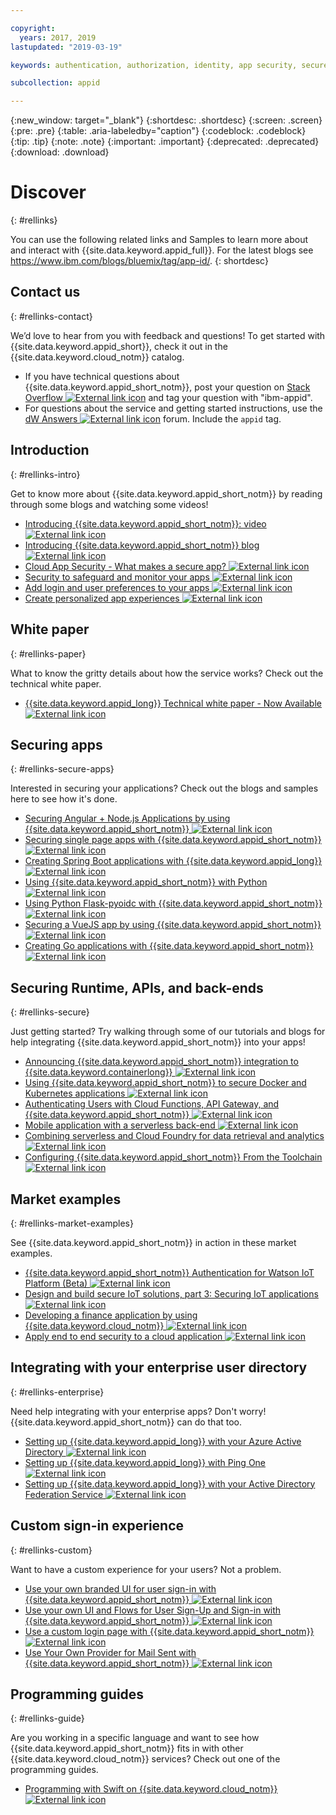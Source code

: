 ```yaml
---

copyright:
  years: 2017, 2019
lastupdated: "2019-03-19"

keywords: authentication, authorization, identity, app security, secure

subcollection: appid

---
```


{:new_window: target="_blank"}
{:shortdesc: .shortdesc}
{:screen: .screen}
{:pre: .pre}
{:table: .aria-labeledby="caption"}
{:codeblock: .codeblock}
{:tip: .tip}
{:note: .note}
{:important: .important}
{:deprecated: .deprecated}
{:download: .download}


# Discover
{: #rellinks}

You can use the following related links and Samples to learn more about and interact with {{site.data.keyword.appid_full}}. For the latest blogs see https://www.ibm.com/blogs/bluemix/tag/app-id/.
{: shortdesc}

## Contact us
{: #rellinks-contact}

We’d love to hear from you with feedback and questions! To get started with {{site.data.keyword.appid_short}}, check it out in the {{site.data.keyword.cloud_notm}} catalog.
* If you have technical questions about {{site.data.keyword.appid_short_notm}}, post your question on <a href="https://stackoverflow.com/search?q=ibm-appid" target="_blank">Stack Overflow <img src="../../icons/launch-glyph.svg" alt="External link icon"></a> and tag your question with "ibm-appid".
* For questions about the service and getting started instructions, use the <a href="https://developer.ibm.com/answers/topics/appid/" target="_blank">dW Answers <img src="../../icons/launch-glyph.svg" alt="External link icon"></a> forum. Include the `appid` tag.


## Introduction
{: #rellinks-intro}

Get to know more about {{site.data.keyword.appid_short_notm}} by reading through some blogs and watching some videos!

* <a href="https://www.youtube.com/watch?v=cTn7l_J3tPg" target="_blank">Introducing {{site.data.keyword.appid_short_notm}}: video<img src="../../icons/launch-glyph.svg" alt="External link icon"></a>
* <a href="https://www.ibm.com/blogs/bluemix/2017/03/introducing-ibm-bluemix-app-id-authentication-profiles-service-app-developers/" target="_blank">Introducing {{site.data.keyword.appid_short_notm}} blog <img src="../../icons/launch-glyph.svg" alt="External link icon"></a>
* <a href="https://www.ibm.com/blogs/bluemix/2017/08/cloud-app-security-makes-secure-app/" target="_blank">Cloud App Security - What makes a secure app? <img src="../../icons/launch-glyph.svg" alt="External link icon"></a>
* <a href="https://www.ibm.com/cloud/garage/content/architecture/securityArchitecture/security-for-application" target="_blank">Security to safeguard and monitor your apps <img src="../../icons/launch-glyph.svg" alt="External link icon"></a>
* <a href="https://www.youtube.com/watch?v=Glb412s4X3Q" target="_blank">Add login and user preferences to your apps <img src="../../icons/launch-glyph.svg" alt="External link icon"></a>
* <a href="https://www.youtube.com/watch?v=VVWw5AjYg48" target="_blank">Create personalized app experiences <img src="../../icons/launch-glyph.svg" alt="External link icon"></a>


## White paper
{: #rellinks-paper}

What to know the gritty details about how the service works? Check out the technical white paper.

* <a href="https://www.ibm.com/blogs/bluemix/2018/04/ibm-cloud-app-id-technical-white-paper-now-available/" target="_blank">{{site.data.keyword.appid_long}} Technical white paper - Now Available <img src="../../icons/launch-glyph.svg" alt="External link icon"></a>


## Securing apps
{: #rellinks-secure-apps}

Interested in securing your applications? Check out the blogs and samples here to see how it's done.

* <a href="https://www.ibm.com/blogs/bluemix/2018/04/securing-angularnode-js-applications-using-app-id/" target="_blank">Securing Angular + Node.js Applications by using {{site.data.keyword.appid_short_notm}} <img src="../../icons/launch-glyph.svg" alt="External link icon"></a>
* <a href="https://www.ibm.com/blogs/bluemix/2017/09/securing-single-page-apps-app-id-service/" target="_blank">Securing single page apps with {{site.data.keyword.appid_short_notm}} <img src="../../icons/launch-glyph.svg" alt="External link icon"></a>
* <a href="https://www.ibm.com/blogs/bluemix/2018/06/creating-spring-boot-applications-app-id/" target="_blank">Creating Spring Boot applications with {{site.data.keyword.appid_long}} <img src="../../icons/launch-glyph.svg" alt="External link icon"></a>
* <a href="https://github.com/mnsn/appid-python-flask-example" target="_blank">Using {{site.data.keyword.appid_short_notm}} with Python <img src="../../icons/launch-glyph.svg" alt="External link icon"></a>
* <a href="https://github.com/IBM-Cloud/github-traffic-stats" target="_blank">Using Python Flask-pyoidc with {{site.data.keyword.appid_short_notm}} <img src="../../icons/launch-glyph.svg" alt="External link icon"></a>
* <a href="https://github.com/ibmets/appid-vue-client" target="_blank">Securing a VueJS app by using {{site.data.keyword.appid_short_notm}} <img src="../../icons/launch-glyph.svg" alt="External link icon"></a>
* <a href="https://admin.blogs.prd.ibm.event.ibm.com/blogs/bluemix/2018/11/creating-go-applications-with-app-id/" target="_blank">Creating Go applications with {{site.data.keyword.appid_short_notm}} <img src="../../icons/launch-glyph.svg" alt="External link icon"></a>



## Securing Runtime, APIs, and back-ends
{: #rellinks-secure}

Just getting started? Try walking through some of our tutorials and blogs for help integrating {{site.data.keyword.appid_short_notm}} into your apps!

* <a href="https://www.ibm.com/blogs/bluemix/2018/05/announcing-app-id-integration-ibm-cloud-kubernetes-service/" target="_blank">Announcing {{site.data.keyword.appid_short_notm}} integration to {{site.data.keyword.containerlong}} <img src="../../icons/launch-glyph.svg" alt="External link icon"></a>
* <a href="https://www.ibm.com/blogs/bluemix/2018/02/using-app-id-secure-docker-kubernetes-applications/" target="_blank">Using {{site.data.keyword.appid_short_notm}} to secure Docker and Kubernetes applications <img src="../../icons/launch-glyph.svg" alt="External link icon"></a>
* <a href="https://www.ibm.com/blogs/bluemix/2019/02/authenticating-users-with-cloud-functions-api-gateway-and-app-id/" target="_blank">Authenticating Users with Cloud Functions, API Gateway, and {{site.data.keyword.appid_short_notm}} <img src="../../icons/launch-glyph.svg" alt="External link icon"></a>
* <a href="/docs/tutorials?topic=solution-tutorials-serverless-mobile-backend#serverless-mobile-backend" target="_blank">Mobile application with a serverless back-end <img src="../../icons/launch-glyph.svg" alt="External link icon"></a>
* <a href="/docs/tutorials?topic=solution-tutorials-serverless-github-traffic-analytics#serverless-github-traffic-analytics" target="_blank">Combining serverless and Cloud Foundry for data retrieval and analytics <img src="../../icons/launch-glyph.svg" alt="External link icon"></a>
* <a href="https://www.ibm.com/blogs/bluemix/2018/07/how-to-configure-ibm-cloud-app-id-from-the-toolchain/" target="_blank">Configuring {{site.data.keyword.appid_short_notm}} From the Toolchain <img src="../../icons/launch-glyph.svg" alt="External link icon"></a>




## Market examples
{: #rellinks-market-examples}

See {{site.data.keyword.appid_short_notm}} in action in these market examples.

* <a href="https://www.ibm.com/support/knowledgecenter/SSQP8H/iot/platform/reference/security/app_id.html" target="_blank">{{site.data.keyword.appid_short_notm}} Authentication for Watson IoT Platform (Beta) <img src="../../icons/launch-glyph.svg" alt="External link icon"></a>
* <a href="https://developer.ibm.com/articles/iot-trs-secure-iot-solutions3/" target="_blank">Design and build secure IoT solutions, part 3: Securing IoT applications <img src="../../icons/launch-glyph.svg" alt="External link icon"></a>
* <a href="https://www.ibm.com/blogs/bluemix/2017/08/developing-finance-application-using-ibm-cloud/" target="_blank">Developing a finance application by using {{site.data.keyword.cloud_notm}} <img src="../../icons/launch-glyph.svg" alt="External link icon"></a>
* <a href="/docs/tutorials?topic=solution-tutorials-cloud-e2e-security#cloud-e2e-security" target="_blank">Apply end to end security to a cloud application <img src="../../icons/launch-glyph.svg" alt="External link icon"></a>


## Integrating with your enterprise user directory
{: #rellinks-enterprise}

Need help integrating with your enterprise apps? Don't worry! {{site.data.keyword.appid_short_notm}} can do that too.

* <a href="https://www.ibm.com/blogs/bluemix/2018/03/setting-ibm-cloud-app-id-azure-active-directory/" target="_blank">Setting up {{site.data.keyword.appid_long}} with your Azure Active Directory <img src="../../icons/launch-glyph.svg" alt="External link icon"></a>
* <a href="https://www.ibm.com/blogs/bluemix/2018/03/setting-ibm-cloud-app-id-ping-one/" target="_blank">Setting up {{site.data.keyword.appid_long}} with Ping One <img src="../../icons/launch-glyph.svg" alt="External link icon"></a>
* <a href="https://www.ibm.com/blogs/bluemix/2018/03/setting-ibm-cloud-app-id-active-directory-federation-service/" target="_blank">Setting up {{site.data.keyword.appid_long}} with your Active Directory Federation Service <img src="../../icons/launch-glyph.svg" alt="External link icon"></a>


## Custom sign-in experience
{: #rellinks-custom}

Want to have a custom experience for your users? Not a problem.

* <a href="https://www.ibm.com/blogs/bluemix/2018/01/use-branded-ui-user-sign-app-id/" target="_blank">Use your own branded UI for user sign-in with {{site.data.keyword.appid_short_notm}} <img src="../../icons/launch-glyph.svg" alt="External link icon"></a>
* <a href="https://www.ibm.com/blogs/bluemix/2018/06/use-ui-flows-user-sign-sign-app-id/" target="_blank">Use your own UI and Flows for User Sign-Up and Sign-in with {{site.data.keyword.appid_short_notm}} <img src="../../icons/launch-glyph.svg" alt="External link icon"></a>
* <a href="https://www.ibm.com/blogs/bluemix/2018/06/custom-login-page-app-id-integration/" target="_blank">Use a custom login page with  {{site.data.keyword.appid_short_notm}} <img src="../../icons/launch-glyph.svg" alt="External link icon"></a>
* <a href="https://www.ibm.com/blogs/bluemix/2018/10/use-ibm-cloud-app-id-and-your-email-provider-to-brand-mails-sent-to-app-users/" target="_blank">Use Your Own Provider for Mail Sent with {{site.data.keyword.appid_short_notm}} <img src="../../icons/launch-glyph.svg" alt="External link icon"></a>

## Programming guides
{: #rellinks-guide}

Are you working in a specific language and want to see how {{site.data.keyword.appid_short_notm}} fits in with other {{site.data.keyword.cloud_notm}} services? Check out one of the programming guides.

* <a href="/docs/swift/authenticate?topic=swift-appid#appid" target="_blank">Programming with Swift on {{site.data.keyword.cloud_notm}} <img src="../../icons/launch-glyph.svg" alt="External link icon"></a>
